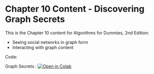 # Chapter 10 Content - Discovering Graph Secrets
This is the Chapter 10 content for Algorithms for Dummies, 2nd Edition:

*	Seeing social networks in graph form
*	Interacting with graph content

Code:

Graph Secrets : [![Open in Colab](https://colab.research.google.com/assets/colab-badge.svg)](https://colab.research.google.com/github/lmassaron/algo4d_2ed/blob/master/Chapter10/A4D2E%3B%20Graph%20Secrets.ipynb)
